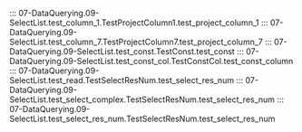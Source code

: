 ::: 07-DataQuerying.09-SelectList.test_column_1.TestProjectColumn1.test_project_column_1
::: 07-DataQuerying.09-SelectList.test_column_7.TestProjectColumn7.test_project_column_7
::: 07-DataQuerying.09-SelectList.test_const.TestConst.test_const
::: 07-DataQuerying.09-SelectList.test_const_col.TestConstCol.test_const_column
::: 07-DataQuerying.09-SelectList.test_read.TestSelectResNum.test_select_res_num
::: 07-DataQuerying.09-SelectList.test_select_complex.TestSelectResNum.test_select_res_num
::: 07-DataQuerying.09-SelectList.test_select_res_num.TestSelectResNum.test_select_res_num
